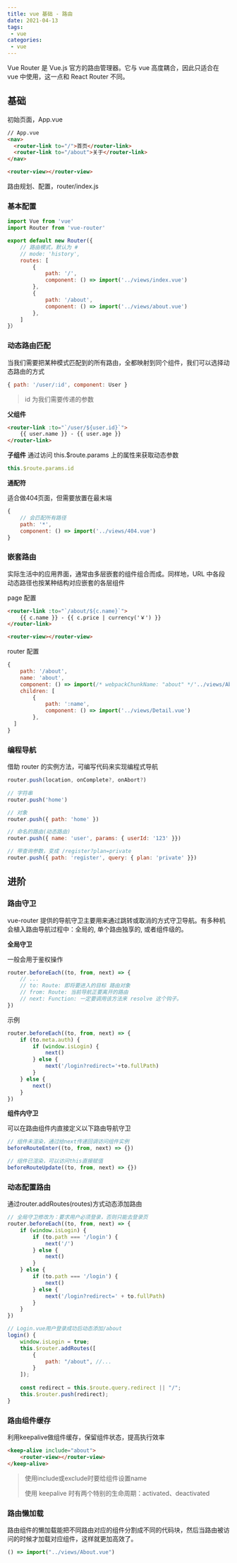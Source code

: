 ```yaml
---
title: vue 基础 - 路由
date: 2021-04-13
tags:
 - vue
categories:
 - vue
---
```



Vue Router 是 Vue.js 官方的路由管理器。它与 vue 高度耦合，因此只适合在 vue 中使用，这一点和 React Router 不同。



## 基础

初始页面，App.vue

```html
// App.vue
<nav>
  <router-link to="/">首页</router-link>
  <router-link to="/about">关于</router-link>
</nav>

<router-view></router-view>
```



路由规划、配置，router/index.js

### 基本配置

```js
import Vue from 'vue'
import Router from 'vue-router'

export default new Router({
    // 路由模式，默认为 #
    // mode: 'history',
    routes: [
        {
            path: '/',
            component: () => import('../views/index.vue')
        },
        {
            path: '/about',
            component: () => import('../views/about.vue')
        },
    ]
}）
```



### 动态路由匹配

当我们需要把某种模式匹配到的所有路由，全都映射到同个组件，我们可以选择动态路由的方式

```js
{ path: '/user/:id', component: User }
```

> id 为我们需要传递的参数



**父组件**

```html
<router-link :to="`/user/${user.id}`">
	{{ user.name }} - {{ user.age }}
</router-link>
```



**子组件** 通过访问 this.$route.params 上的属性来获取动态参数

```js
this.$route.params.id
```



**通配符**

适合做404页面，但需要放置在最末端

```js
{
    // 会匹配所有路径
    path: '*',
    component: () => import('../views/404.vue')
}
```



### 嵌套路由

实际生活中的应用界面，通常由多层嵌套的组件组合而成。同样地，URL 中各段动态路径也按某种结构对应嵌套的各层组件



page 配置

```html
<router-link :to="`/about/${c.name}`">
 	{{ c.name }} - {{ c.price | currency('￥') }}
</router-link>

<router-view></router-view>
```



router 配置

```js
{
  	path: '/about',
  	name: 'about',
  	component: () => import(/* webpackChunkName: "about" */'../views/About.vue'),
  	children: [
  		{
    		path: ':name',
    		component: () => import('../views/Detail.vue')
  		},
  ]
}
```



### 编程导航

借助 router 的实例方法，可编写代码来实现编程式导航

```js
router.push(location, onComplete?, onAbort?)
            
// 字符串
router.push('home')

// 对象
router.push({ path: 'home' })

// 命名的路由(动态路由)
router.push({ name: 'user', params: { userId: '123' }})

// 带查询参数，变成 /register?plan=private
router.push({ path: 'register', query: { plan: 'private' }})
```



## 进阶

### 路由守卫

vue-router 提供的导航守卫主要用来通过跳转或取消的方式守卫导航。有多种机会植入路由导航过程中：全局的, 单个路由独享的, 或者组件级的。



**全局守卫**

一般会用于鉴权操作

```js
router.beforeEach((to, from, next) => {
 	// ...
 	// to: Route: 即将要进入的目标 路由对象
 	// from: Route: 当前导航正要离开的路由
 	// next: Function: 一定要调用该方法来 resolve 这个钩子。
})
```



示例

```js
router.beforeEach((to, from, next) => {
  	if (to.meta.auth) {
    	if (window.isLogin) {
      		next()
   		} else {  
      		next('/login?redirect='+to.fullPath)
   		}
 	} else {
    	next()
 	}
})
```



**组件内守卫**

可以在路由组件内直接定义以下路由导航守卫

```js
// 组件未渲染，通过给next传递回调访问组件实例
beforeRouteEnter((to, from, next) => {}) 

// 组件已渲染，可以访问this直接赋值
beforeRouteUpdate((to, from, next) => {}) 
```



### 动态配置路由

通过router.addRoutes(routes)方式动态添加路由

```js
// 全局守卫修改为：要求用户必须登录，否则只能去登录页
router.beforeEach((to, from, next) => {
  	if (window.isLogin) {
   		if (to.path === '/login') {
    		next('/')
  		} else {
    		next()
  		}
 	} else {
   		if (to.path === '/login') {
    		next()
        } else {
            next('/login?redirect=' + to.fullPath)
        }   
 	}
})
```

```js
// Login.vue用户登录成功后动态添加/about
login() {
  	window.isLogin = true;
  	this.$router.addRoutes([
   		{
      		path: "/about", //...
		}
	]);
    
  	const redirect = this.$route.query.redirect || "/";
  	this.$router.push(redirect);
}
```



### 路由组件缓存

利用keepalive做组件缓存，保留组件状态，提高执行效率

```html
<keep-alive include="about">
  	<router-view></router-view>
</keep-alive>
```



> 使用include或exclude时要给组件设置name
>
> 使用 keepalive 时有两个特别的生命周期：activated、deactivated



### 路由懒加载

路由组件的懒加载能把不同路由对应的组件分割成不同的代码块，然后当路由被访问的时候才加载对应组件，这样就更加高效了。

```js
() => import("../views/About.vue")
```

